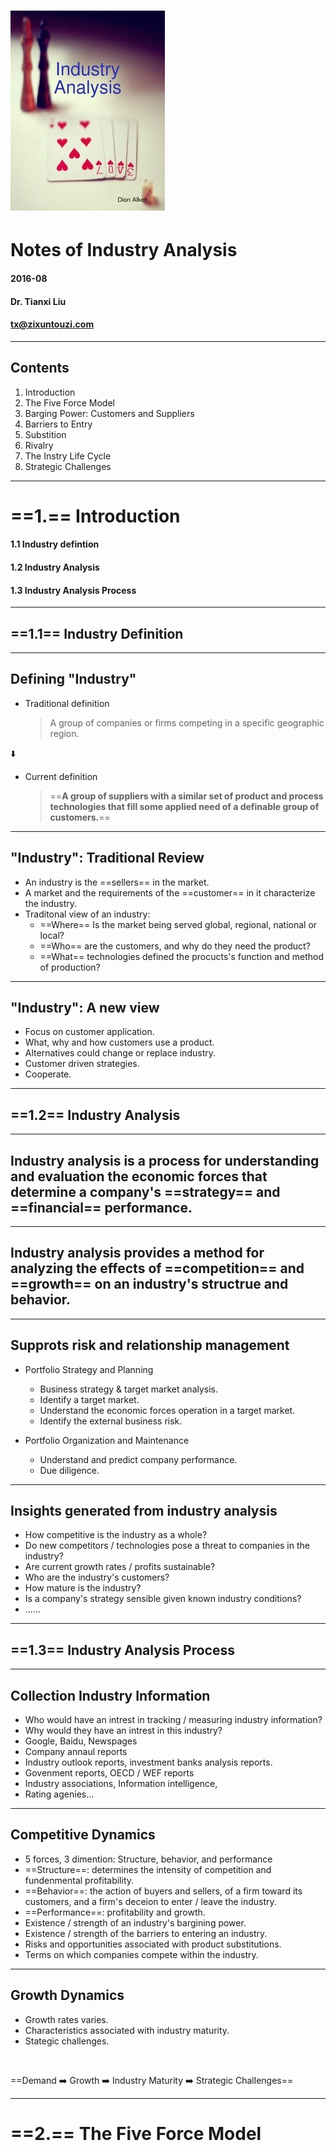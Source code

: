 <!-- $theme: gaia -->
<!-- $size: 16:9 -->

# ![](./images/industry-analysis.jpg)

Notes of Industry Analysis
===

#### 2016-08
#### Dr. Tianxi Liu 
#### tx@zixuntouzi.com

--- 
<!-- page_number: true -->
## Contents

1.  Introduction
2.  The Five Force Model
3.  Barging Power: Customers and Suppliers
4.  Barriers to Entry
5.  Substition
6.  Rivalry 
7.  The Instry Life Cycle
8.  Strategic Challenges

---
# ==1.== Introduction

#### 1.1 Industry defintion
#### 1.2 Industry Analysis
#### 1.3 Industry Analysis Process

---
## ==1.1== Industry Definition

---
## Defining "Industry"

- Traditional definition
  >  A group of companies or firms competing in a specific geographic region.

:arrow_down: 

- Current definition
  >  ==**A group of suppliers with a similar set of product and process technologies that fill some applied need of a definable group of customers.**==


---
## "Industry": Traditional Review

- An industry is the ==sellers== in the market.
- A market and the requirements of the ==customer== in it characterize the industry.
- Traditonal view of an industry:
  *  ==Where== Is the market being served global, regional, national or local?
  *  ==Who== are the customers, and why do they need the product?
  *  ==What== technologies defined the procucts's function and method of production?


---
## "Industry": A new view

- Focus on customer application.
- What, why and how customers use a product.
- Alternatives could change or replace industry.
- Customer driven strategies.
- Cooperate.

---
## ==1.2== Industry Analysis

---
## Industry analysis is a process for understanding and evaluation the economic forces that determine a company's ==strategy== and ==financial== performance. 

---
## Industry analysis provides a method for analyzing the effects of ==competition== and ==growth== on an industry's structrue and behavior.


---
## Supprots risk and relationship management
- Portfolio Strategy and Planning
  * Business strategy & target market analysis.
  * Identify a target market.
  * Understand the economic forces operation in a target market.
  * Identify the external business risk.
  
- Portfolio Organization and Maintenance
  *  Understand and predict company performance.
  *  Due diligence. 
 
---
## Insights generated from industry analysis

-  How competitive is the industry as a whole?
-  Do new competitors / technologies pose a threat to companies in the industry?
-  Are current growth rates / profits sustainable?
-  Who are the industry's customers?
-  How mature is the industry?
-  Is a company's strategy sensible given known industry conditions?
-  ......

---
## ==1.3== Industry Analysis Process

---
## Collection Industry Information

-  Who would have an intrest in tracking / measuring industry information?
-  Why would they have an intrest in this industry?
-  Google, Baidu, Newspages
-  Company annaul reports
-  Industry outlook reports, investment banks analysis reports.
-  Govenment reports, OECD / WEF reports
-  Industry associations, Information intelligence,
-  Rating agenies...

---
## Competitive Dynamics

- 5 forces, 3 dimention: Structure, behavior, and performance
- ==Structure==: determines the intensity of competition and fundenmental profitability.
- ==Behavior==: the action of buyers and sellers, of a firm toward its customers, and a firm's deceion to enter / leave the industry.
- ==Performance==: profitability and growth.
- Existence / strength of an industry's bargining power.
- Existence / strength of the barriers to entering an industry.
- Risks and opportunities associated with product substitutions. 
- Terms on which companies compete within the industry.

---
## Growth Dynamics

- Growth rates varies.
- Characteristics associated with industry maturity.
- Stategic challenges.
<br>

==Demand :arrow_right: Growth :arrow_right: Industry Maturity :arrow_right: Strategic Challenges==

---
# ==2.== The Five Force Model

